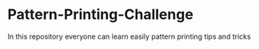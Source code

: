 # Pattern-Printing-Challenge
In this repository everyone can learn easily pattern printing tips and tricks
